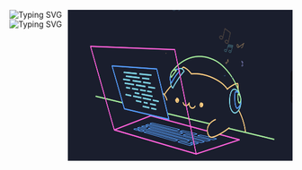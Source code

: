 <div align="center">
  <img align="right" height="270" width="400" alt="GIF" src="https://github.com/SophieNguyen113/SophieNguyen113/blob/main/Sophie%20Nguyen%20-%20CatCat.gif">
  <p align="left">
    <img src="https://readme-typing-svg.herokuapp.com?duration=6500&color=f44336&background=0000000&width=500&height=120&lines=++SundaneseXploiter!" alt="Typing SVG">
    <img src="https://readme-typing-svg.herokuapp.com?duration=6500&color=fff&background=0000000&width=500&height=120&lines=++Pasundan+Earth+was+born+when+God+smiled!" alt="Typing SVG">
  </p>

